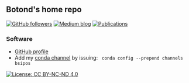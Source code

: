Botond's home repo
------------------

[![GitHub followers](https://img.shields.io/github/followers/bsipos?label=Follow&style=social)](https://github.com/bsipos)
[![Medium blog](https://img.shields.io/badge/blog-medium-blue)](https://medium.com/@boti_ka)
[![Publications](https://img.shields.io/badge/papers-scholar-red)](https://scholar.google.com/citations?user=_hAYjH0AAAAJ&hl=en)




### Software

- [GitHub profile](https://github.com/bsipos)
- Add my [conda channel](https://anaconda.org/bsipos/repo) by issuing: ` conda config --prepend channels bsipos`


[![License: CC BY-NC-ND 4.0](https://licensebuttons.net/l/by-nc-nd/4.0/80x15.png)](https://creativecommons.org/licenses/by-nc-nd/4.0/)
